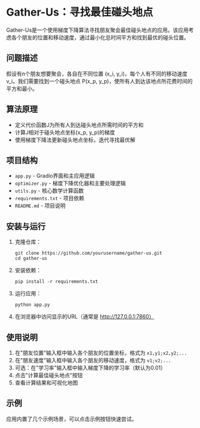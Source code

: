 # Gather-Us：寻找最佳碰头地点

Gather-Us是一个使用梯度下降算法寻找朋友聚会最佳碰头地点的应用。该应用考虑各个朋友的位置和移动速度，通过最小化总时间平方和找到最优的碰头位置。

## 问题描述

假设有n个朋友想要聚会，各自在不同位置 (x_i, y_i)，每个人有不同的移动速度 v_i。我们需要找到一个碰头地点 P(x_p, y_p)，使所有人到达该地点所花费时间的平方和最小。

## 算法原理

- 定义代价函数J为所有人到达碰头地点所需时间的平方和
- 计算J相对于碰头地点坐标(x_p, y_p)的梯度
- 使用梯度下降法更新碰头地点坐标，迭代寻找最优解

## 项目结构

- `app.py` - Gradio界面和主应用逻辑
- `optimizer.py` - 梯度下降优化器和主要处理逻辑
- `utils.py` - 核心数学计算函数
- `requirements.txt` - 项目依赖
- `README.md` - 项目说明

## 安装与运行

1. 克隆仓库：
   ```
   git clone https://github.com/yourusername/gather-us.git
   cd gather-us
   ```

2. 安装依赖：
   ```
   pip install -r requirements.txt
   ```

3. 运行应用：
   ```
   python app.py
   ```

4. 在浏览器中访问显示的URL（通常是 http://127.0.0.1:7860）

## 使用说明

1. 在"朋友位置"输入框中输入各个朋友的位置坐标，格式为 `x1,y1;x2,y2;...`
2. 在"朋友速度"输入框中输入各个朋友的移动速度，格式为 `v1;v2;...`
3. 可选：在"学习率"输入框中输入梯度下降的学习率（默认为0.01）
4. 点击"计算最佳碰头地点"按钮
5. 查看计算结果和可视化地图

## 示例

应用内置了几个示例场景，可以点击示例按钮快速尝试。 